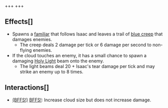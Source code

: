 +++
+++

Effects[]
---------


* Spawns a [familiar](/wiki/Familiar "Familiar") that follows Isaac and leaves a trail of [blue creep](/wiki/Blue_creep "Blue creep") that damages enemies.
	+ The creep deals 2 damage per tick or 6 damage per second to non-flying enemies.
* If the cloud touches an enemy, it has a small chance to spawn a damaging [Holy Light](/wiki/Holy_Light "Holy Light") beam onto the enemy.
	+ The light beams deal 20 + Isaac's tear damage per tick and may strike an enemy up to 8 times.


Interactions[]
--------------


* [(BFFS!)](/wiki/BFFS! "BFFS!") [BFFS!](/wiki/BFFS! "BFFS!"): Increase cloud size but does not increase damage.


